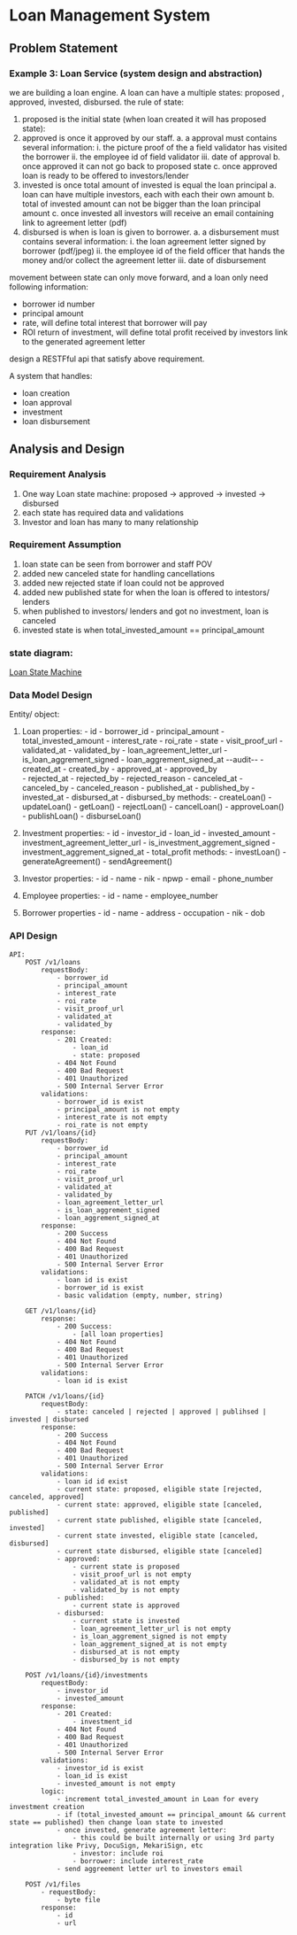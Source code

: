 # Loan Management System

## Problem Statement
### Example 3: Loan Service (system design and abstraction)

we are building a loan engine. A loan can have a multiple states: proposed , approved, invested, disbursed. the rule of state:
1. proposed is the initial state (when loan created it will has proposed state):
2. approved is once it approved by our staff.
    a. a approval must contains several information:
        i. the picture proof of the a field validator has visited the borrower 
        ii. the employee id of field validator
        iii. date of approval
    b. once approved it can not go back to proposed state
    c. once approved loan is ready to be offered to investors/lender
3. invested is once total amount of invested is equal the loan principal
    a. loan can have multiple investors, each with each their own amount
    b. total of invested amount can not be bigger than the loan principal amount
    c. once invested all investors will receive an email containing link to agreement letter (pdf)
4. disbursed is when is loan is given to borrower.
    a. a disbursement must contains several information:
        i. the loan agreement letter signed by borrower (pdf/jpeg)
        ii. the employee id of the field officer that hands the money and/or collect the agreement letter
        iii. date of disbursement

movement between state can only move forward, and a loan only need following information:
- borrower id number
- principal amount
- rate, will define total interest that borrower will pay
- ROI return of investment, will define total profit received by investors link to the generated agreement letter

design a RESTFful api that satisfy above requirement.

A system that handles:
 * loan creation
 * loan approval
 * investment
 * loan disbursement


## Analysis and Design
### Requirement Analysis
1. One way Loan state machine: proposed -> approved -> invested -> disbursed
2. each state has required data and validations
3. Investor and loan has many to many relationship

### Requirement Assumption
1. loan state can be seen from borrower and staff POV
2. added new canceled state for handling cancellations
3. added new rejected state if loan could not be approved
4. added new published state for when the loan is offered to intestors/ lenders
5. when published to investors/ lenders and got no investment, loan is canceled
6. invested state is when total_invested_amount == principal_amount

### state diagram:
[Loan State Machine](state-diagram.png)

### Data Model Design
Entity/ object:
1. Loan
    properties:
        - id
        - borrower_id
        - principal_amount
        - total_invested_amount
        - interest_rate
        - roi_rate
        - state
        - visit_proof_url
        - validated_at 
        - validated_by 
        - loan_agreement_letter_url
        - is_loan_aggrement_signed
        - loan_aggrement_signed_at
        --audit--
        - created_at
        - created_by
        - approved_at
        - approved_by        
        - rejected_at
        - rejected_by
        - rejected_reason
        - canceled_at
        - canceled_by
        - canceled_reason
        - published_at
        - published_by
        - invested_at
        - disbursed_at
        - disbursed_by
    methods:
        - createLoan()
        - updateLoan()
        - getLoan()
        - rejectLoan()
        - cancelLoan()
        - approveLoan()
        - publishLoan()
        - disburseLoan()

2. Investment
    properties:
        - id
        - investor_id
        - loan_id
        - invested_amount
        - investment_agreement_letter_url
        - is_investment_aggrement_signed
        - investment_aggrement_signed_at
        - total_profit
    methods:
        - investLoan()
        - generateAgreement()
        - sendAgreement()

3. Investor
    properties:
        - id
        - name
        - nik
        - npwp
        - email
        - phone_number

4. Employee
    properties:
        - id
        - name
        - employee_number

5. Borrower
    properties
        - id
        - name
        - address
        - occupation
        - nik
        - dob

### API Design
    API:
        POST /v1/loans
            requestBody:
                - borrower_id
                - principal_amount
                - interest_rate
                - roi_rate
                - visit_proof_url
                - validated_at 
                - validated_by 
            response:
                - 201 Created:
                    - loan_id
                    - state: proposed
                - 404 Not Found
                - 400 Bad Request
                - 401 Unauthorized
                - 500 Internal Server Error
            validations:
                - borrower_id is exist
                - principal_amount is not empty
                - interest_rate is not empty
                - roi_rate is not empty
        PUT /v1/loans/{id}
            requestBody:
                - borrower_id
                - principal_amount
                - interest_rate
                - roi_rate
                - visit_proof_url
                - validated_at 
                - validated_by 
                - loan_agreement_letter_url
                - is_loan_aggrement_signed
                - loan_aggrement_signed_at
            response:
                - 200 Success
                - 404 Not Found
                - 400 Bad Request
                - 401 Unauthorized
                - 500 Internal Server Error
            validations:
                - loan id is exist
                - borrower_id is exist
                - basic validation (empty, number, string)
        
        GET /v1/loans/{id}
            response:
                - 200 Success:
                    - [all loan properties]
                - 404 Not Found
                - 400 Bad Request
                - 401 Unauthorized
                - 500 Internal Server Error
            validations:
                - loan id is exist
        
        PATCH /v1/loans/{id}
            requestBody:
                - state: canceled | rejected | approved | publihsed | invested | disbursed 
            response:
                - 200 Success
                - 404 Not Found
                - 400 Bad Request
                - 401 Unauthorized
                - 500 Internal Server Error
            validations:
                - loan id id exist
                - current state: proposed, eligible state [rejected, canceled, approved]
                - current state: approved, eligible state [canceled, published]
                - current state published, eligible state [canceled, invested]
                - current state invested, eligible state [canceled, disbursed]
                - current state disbursed, eligible state [canceled]
                - approved:
                    - current state is proposed
                    - visit_proof_url is not empty
                    - validated_at is not empty
                    - validated_by is not empty
                - published:
                    - current state is approved
                - disbursed:
                    - current state is invested
                    - loan_agreement_letter_url is not empty
                    - is_loan_aggrement_signed is not empty
                    - loan_aggrement_signed_at is not empty
                    - disbursed_at is not empty
                    - disbursed_by is not empty

        POST /v1/loans/{id}/investments
            requestBody:
                - investor_id
                - invested_amount
            response:
                - 201 Created:
                    - investment_id
                - 404 Not Found
                - 400 Bad Request
                - 401 Unauthorized
                - 500 Internal Server Error
            validations:
                - investor_id is exist
                - loan_id is exist
                - invested_amount is not empty
            logic:
                - increment total_invested_amount in Loan for every investment creation
                - if (total_invested_amount == principal_amount && current state == published) then change loan state to invested
                - once invested, generate agreement letter:
                    - this could be built internally or using 3rd party integration like Privy, DocuSign, MekariSign, etc
                    - investor: include roi
                    - borrower: include interest_rate
                - send aggreement letter url to investors email

        POST /v1/files
            - requestBody:
                - byte file
            response:
                - id
                - url